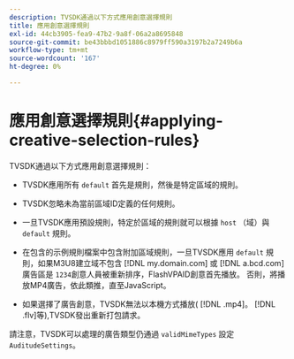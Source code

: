 ```yaml
---
description: TVSDK通過以下方式應用創意選擇規則
title: 應用創意選擇規則
exl-id: 44cb3905-fea9-47b2-9a8f-06a2a8695848
source-git-commit: be43bbbd1051886c8979ff590a3197b2a7249b6a
workflow-type: tm+mt
source-wordcount: '167'
ht-degree: 0%

---
```


# 應用創意選擇規則{#applying-creative-selection-rules}

TVSDK通過以下方式應用創意選擇規則：

* TVSDK應用所有 `default` 首先是規則，然後是特定區域的規則。
* TVSDK忽略未為當前區域ID定義的任何規則。
* 一旦TVSDK應用預設規則，特定於區域的規則就可以根據 `host` （域）與 `default` 規則。

* 在包含的示例規則檔案中包含附加區域規則，一旦TVSDK應用 `default` 規則，如果M3U8建立域不包含 [!DNL my.domain.com] 或 [!DNL a.bcd.com] 廣告區是 `1234`創意人員被重新排序，FlashVPAID創意首先播放。 否則，將播放MP4廣告，依此類推，直至JavaScript。

* 如果選擇了廣告創意，TVSDK無法以本機方式播放( [!DNL .mp4]。 [!DNL .flv]等),TVSDK發出重新打包請求。

請注意，TVSDK可以處理的廣告類型仍通過 `validMimeTypes` 設定 `AuditudeSettings`。
